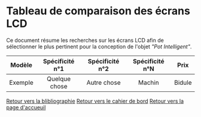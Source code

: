 # Tableau de comparaison des écrans LCD

Ce document résume les recherches sur les écrans LCD afin de sélectionner le plus pertinent pour la conception de l'objet *"Pot Intelligent"*.

| Modèle   | Spécificité n°1 | Spécificité n°2 | Spécificité n°N | Prix   |
|:--------:|:---------------:|:---------------:|:---------------:|:------:|
| Exemple  | Quelque chose   | Autre chose     | Machin          | Bidule |

[Retour vers la blibliographie](https://github.com/TeteNeuvyAlexandre/Projet-Agriculture-Urbaine/blob/main/Bibliographie/Bibliographie.md)
[Retour vers le cahier de bord](https://github.com/TeteNeuvyAlexandre/Projet-Agriculture-Urbaine/blob/main/Cahier-de-Bord/CahierDeBord.md)
[Retour vers la page d'accueuil](https://github.com/TeteNeuvyAlexandre/Projet-Agriculture-Urbaine)